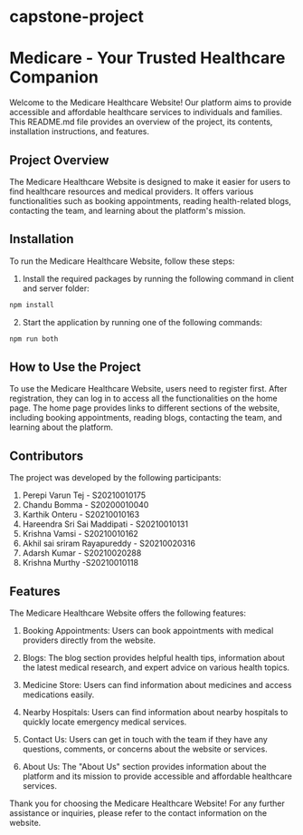 # capstone-project


# Medicare - Your Trusted Healthcare Companion

Welcome to the Medicare Healthcare Website! Our platform aims to provide accessible and affordable healthcare services to individuals and families. This README.md file provides an overview of the project, its contents, installation instructions, and features.

## Project Overview

The Medicare Healthcare Website is designed to make it easier for users to find healthcare resources and medical providers. It offers various functionalities such as booking appointments, reading health-related blogs, contacting the team, and learning about the platform's mission.

## Installation

To run the Medicare Healthcare Website, follow these steps:

1. Install the required packages by running the following command in client and server folder:

```bash
npm install 
```

2. Start the application by running one of the following commands:

```bash
npm run both
```



## How to Use the Project

To use the Medicare Healthcare Website, users need to register first. After registration, they can log in to access all the functionalities on the home page. The home page provides links to different sections of the website, including booking appointments, reading blogs, contacting the team, and learning about the platform.

## Contributors

The project was developed by the following participants:

1. Perepi Varun Tej - S20210010175
2. Chandu Bomma - S20200010040
3. Karthik Onteru - S20210010163
4. Hareendra Sri Sai Maddipati - S20210010131
5. Krishna Vamsi - S20210010162
6. Akhil sai sriram Rayapureddy - S20210020316
7. Adarsh Kumar - S20210020288
8. Krishna Murthy -S20210010118
## Features

The Medicare Healthcare Website offers the following features:

1. Booking Appointments: Users can book appointments with medical providers directly from the website.

2. Blogs: The blog section provides helpful health tips, information about the latest medical research, and expert advice on various health topics.

3. Medicine Store: Users can find information about medicines  and access medications easily.

4. Nearby Hospitals: Users can find information about nearby hospitals to quickly locate emergency medical services.

5. Contact Us: Users can get in touch with the team if they have any questions, comments, or concerns about the website or services.

6. About Us: The "About Us" section provides information about the platform and its mission to provide accessible and affordable healthcare services.

Thank you for choosing the Medicare Healthcare Website! For any further assistance or inquiries, please refer to the contact information on the website.
